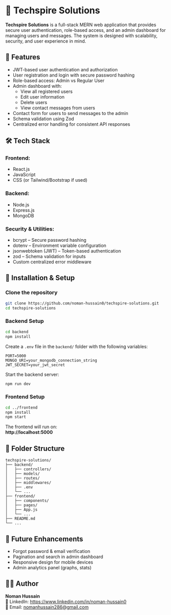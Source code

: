 
# 🚀 Techspire Solutions

**Techspire Solutions** is a full-stack MERN web application that provides secure user authentication, role-based access, and an admin dashboard for managing users and messages. The system is designed with scalability, security, and user experience in mind.

## 📌 Features

- JWT-based user authentication and authorization  
- User registration and login with secure password hashing  
- Role-based access: Admin vs Regular User  
- Admin dashboard with:
  - View all registered users  
  - Edit user information  
  - Delete users  
  - View contact messages from users  
- Contact form for users to send messages to the admin  
- Schema validation using Zod  
- Centralized error handling for consistent API responses  

## 🛠 Tech Stack

### Frontend:
- React.js
- JavaScript
- CSS (or Tailwind/Bootstrap if used)

### Backend:
- Node.js
- Express.js
- MongoDB

### Security & Utilities:
- bcrypt – Secure password hashing  
- dotenv – Environment variable configuration  
- jsonwebtoken (JWT) – Token-based authentication  
- zod – Schema validation for inputs  
- Custom centralized error middleware  

## 🔧 Installation & Setup

### Clone the repository

```bash
git clone https://github.com/noman-hussain0/techspire-solutions.git
cd techspire-solutions
```

### Backend Setup

```bash
cd backend
npm install
```

Create a `.env` file in the `backend/` folder with the following variables:

```env
PORT=5000
MONGO_URI=your_mongodb_connection_string
JWT_SECRET=your_jwt_secret
```

Start the backend server:

```bash
npm run dev
```

### Frontend Setup

```bash
cd ../frontend
npm install
npm start
```

The frontend will run on:  
**http://localhost:5000**

## 📂 Folder Structure

```
techspire-solutions/
├── backend/
│   ├── controllers/
│   ├── models/
│   ├── routes/
│   ├── middlewares/
│   ├── .env
│   └── ...
├── frontend/
│   ├── components/
│   ├── pages/
│   ├── App.js
│   └── ...
├── README.md
└── ...
```

## 🚀 Future Enhancements

- Forgot password & email verification  
- Pagination and search in admin dashboard  
- Responsive design for mobile devices  
- Admin analytics panel (graphs, stats)


## 👨‍💻 Author

**Noman Hussain**  
💼 LinkedIn: https://www.linkedin.com/in/noman-hussain0 <br>
📧 Email: nomanhussain286@gmail.com

 
